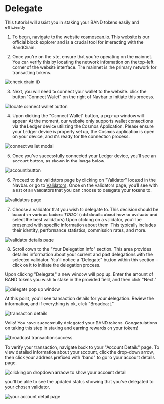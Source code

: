 # Delegate

This tutorial will assist you in staking your BAND tokens easily and efficiently

1. To begin, navigate to the website [cosmoscan.io](https://www.cosmoscan.io). This website is our official block explorer and is a crucial tool for interacting with the BandChain.

2. Once you're on the site, ensure that you're operating on the mainnet. You can verify this by locating the network information on the top-left corner of the website interface. The mainnet is the primary network for transacting tokens.

![check chain ID](/img/staking/chain_id.png)

3. Next, you will need to connect your wallet to the website. click the button "Connect Wallet" on the right of Navbar to initiate this process.

![locate connect wallet button](/img/staking/connect_wallet_button.png)

4. Upon clicking the "Connect Wallet" button, a pop-up window will appear. At the moment, our website only supports wallet connections via the Ledger device utilizing the Cosmos Application. Please ensure your Ledger device is properly set up, the Cosmos application is open on your device, and it's ready for the connection process.

![connect wallet modal](/img/staking/connect_modal.png)

5. Once you've successfully connected your Ledger device, you'll see an account button, as shown in the image below.

![account button](/img/staking/account_button.png)

6. Proceed to the validators page by clicking on "Validator" located in the Navbar. or go to [Validators](https://www.cosmoscan.io/validators). Once on the validators page, you'll see with a list of all validators that you can choose to delegate your tokens to.

![validators page](/img/staking/all_validators_page.png)

7. Choose a validator that you wish to delegate to. This decision should be based on various factors _TODO:_ (add details about how to evaluate and select the best validators)
   Upon clicking on a validator, you'll be presented with specific information about them. This typically includes their identity, performance statistics, commission rates, and more.

![validator details page](/img/staking/validator_detail.png)

8. Scroll down to the "Your Delegation Info" section. This area provides detailed information about your current and past delegations with the selected validator. You'll notice a "Delegate" button within this section – click on it to initiate the delegation process.

Upon clicking "Delegate," a new window will pop up. Enter the amount of BAND tokens you wish to stake in the provided field, and then click "Next."

![delegate pop up window](/img/staking/delegate_modal.png)

At this point, you'll see transaction details for your delegation. Review the information, and if everything is ok, click "Broadcast."

![transaction details](/img/staking/transaction_detail.png)

Voila! You have successfully delegated your BAND tokens. Congratulations on taking this step in staking and earning rewards on your tokens!

![broadcast transaction success](/img/staking/transaction_success.png)

To verify your transaction, navigate back to your "Account Details" page. To view detailed information about your account, click the drop-down arrow, then click your address prefixed with "band" to go to your account details page.

![clicking on dropdown arraow to show your account detail](/img/staking/expaned_account_button.png)

you'll be able to see the updated status showing that you've delegated to your chosen validator.

![your account detail page](/img/staking/account_details.png)
